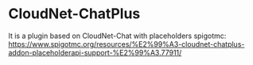 # CloudNet-ChatPlus

It is a plugin based on CloudNet-Chat with placeholders
spigotmc: https://www.spigotmc.org/resources/%E2%99%A3-cloudnet-chatplus-addon-placeholderapi-support-%E2%99%A3.77911/
